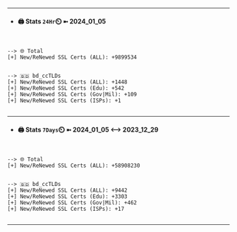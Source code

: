 

---
- #### 🖨️ **Stats** `24Hr`⏲️ ➼ 2024_01_05
```console


--> 🌐 Total
[+] New/ReNewed SSL Certs (ALL): +9899534


--> 🇧🇩 bd_ccTLDs
[+] New/ReNewed SSL Certs (ALL): +1448
[+] New/ReNewed SSL Certs (Edu): +542
[+] New/ReNewed SSL Certs (Gov|Mil): +109
[+] New/ReNewed SSL Certs (ISPs): +1


```

---
- #### 🖨️ **Stats** `7Days`⏲️ ➼ 2024_01_05 <--> 2023_12_29
```console


--> 🌐 Total
[+] New/ReNewed SSL Certs (ALL): +58908230


--> 🇧🇩 bd_ccTLDs
[+] New/ReNewed SSL Certs (ALL): +9442
[+] New/ReNewed SSL Certs (Edu): +3303
[+] New/ReNewed SSL Certs (Gov|Mil): +462
[+] New/ReNewed SSL Certs (ISPs): +17


```

---


